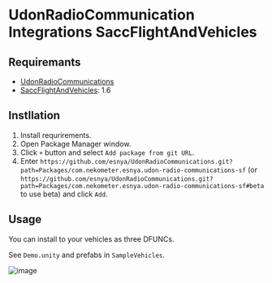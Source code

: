 # UdonRadioCommunication Integrations SaccFlightAndVehicles

## Requiremants
- [UdonRadioCommunications](../../)
- [SaccFlightAndVehicles](https://github.com/Sacchan-VRC/SaccFlightAndVehicles): 1.6

## Instllation
1. Install requrirements.
2. Open Package Manager window.
3. Click `+` button and select `Add package from git URL`.
4. Enter `https://github.com/esnya/UdonRadioCommunications.git?path=Packages/com.nekometer.esnya.udon-radio-communications-sf` (or `https://github.com/esnya/UdonRadioCommunications.git?path=Packages/com.nekometer.esnya.udon-radio-communications-sf#beta` to use beta) and click `Add`.

## Usage
You can install to your vehicles as three DFUNCs.

See `Demo.unity` and prefabs in `SampleVehicles`.

![image](https://user-images.githubusercontent.com/2088693/180774974-0648543a-33ba-43ef-a3b8-35a48856ce19.png)
